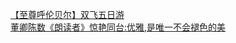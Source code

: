  
[【至尊呼伦贝尔】双飞五日游](http://www.dianyue.me/archives/936/h8mwdps4ofdzjeux/)  
[董卿陈数《朗读者》惊艳同台:优雅,是唯一不会褪色的美](http://www.dianyue.me/archives/224/e0n18iu1gn2t3hyy/)